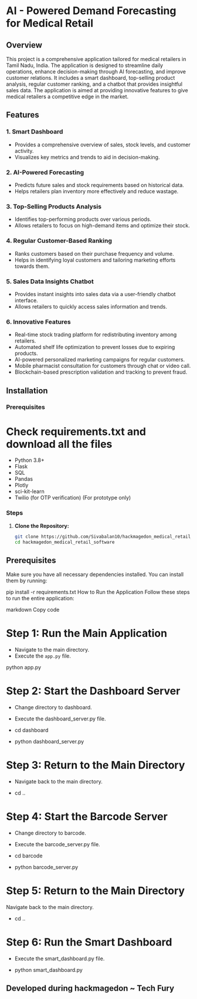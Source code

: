 # AI - Powered Demand Forecasting for Medical Retail
## Overview
This project is a comprehensive application tailored for medical retailers in Tamil Nadu, India. The application is designed to streamline daily operations, enhance decision-making through AI forecasting, and improve customer relations. It includes a smart dashboard, top-selling product analysis, regular customer ranking, and a chatbot that provides insightful sales data. The application is aimed at providing innovative features to give medical retailers a competitive edge in the market.

## Features

### 1. **Smart Dashboard**
   - Provides a comprehensive overview of sales, stock levels, and customer activity.
   - Visualizes key metrics and trends to aid in decision-making.

### 2. **AI-Powered Forecasting**
   - Predicts future sales and stock requirements based on historical data.
   - Helps retailers plan inventory more effectively and reduce wastage.

### 3. **Top-Selling Products Analysis**
   - Identifies top-performing products over various periods.
   - Allows retailers to focus on high-demand items and optimize their stock.

### 4. **Regular Customer-Based Ranking**
   - Ranks customers based on their purchase frequency and volume.
   - Helps in identifying loyal customers and tailoring marketing efforts towards them.

### 5. **Sales Data Insights Chatbot**
   - Provides instant insights into sales data via a user-friendly chatbot interface.
   - Allows retailers to quickly access sales information and trends.

### 6. **Innovative Features**
   - Real-time stock trading platform for redistributing inventory among retailers.
   - Automated shelf life optimization to prevent losses due to expiring products.
   - AI-powered personalized marketing campaigns for regular customers.
   - Mobile pharmacist consultation for customers through chat or video call.
   - Blockchain-based prescription validation and tracking to prevent fraud.

## Installation

### Prerequisites
# Check requirements.txt and download all the files
- Python 3.8+
- Flask
- SQL
- Pandas
- Plotly
- sci-kit-learn
- Twilio (for OTP verification) (For prototype only)

### Steps
1. **Clone the Repository:**
   ```bash
   git clone https://github.com/Sivabalan10/hackmagedon_medical_retail_software.git
   cd hackmagedon_medical_retail_software

## Prerequisites
Make sure you have all necessary dependencies installed. You can install them by running:


pip install -r requirements.txt
How to Run the Application
Follow these steps to run the entire application:

markdown
Copy code
# Step 1: Run the Main Application
- Navigate to the main directory.
- Execute the `app.py` file.

python app.py
# Step 2: Start the Dashboard Server
- Change directory to dashboard.
- Execute the dashboard_server.py file.

- cd dashboard
- python dashboard_server.py
# Step 3: Return to the Main Directory
- Navigate back to the main directory.

- cd ..
# Step 4: Start the Barcode Server
- Change directory to barcode.
- Execute the barcode_server.py file.

- cd barcode
- python barcode_server.py
# Step 5: Return to the Main Directory
Navigate back to the main directory.

- cd ..
# Step 6: Run the Smart Dashboard
- Execute the smart_dashboard.py file.

- python smart_dashboard.py

## Developed during hackmagedon ~ Tech Fury
